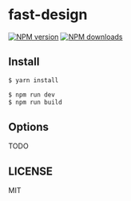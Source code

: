 # fast-design

[![NPM version](https://img.shields.io/npm/v/fast-design.svg?style=flat)](https://npmjs.org/package/fast-design)
[![NPM downloads](http://img.shields.io/npm/dm/fast-design.svg?style=flat)](https://npmjs.org/package/fast-design)

## Install

```bash
$ yarn install
```

```bash
$ npm run dev
$ npm run build
```

## Options

TODO

## LICENSE

MIT
